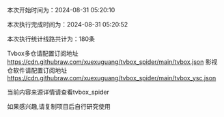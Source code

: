 
本次开始时间为：2024-08-31 05:20:10

本次执行完成时间为：2024-08-31 05:20:52

本次执行统计线路共计为：180条

Tvbox多仓请配置订阅地址 https://cdn.githubraw.com/xuexuguang/tvbox_spider/main/tvbox.json
影视仓软件请配置订阅地址 https://cdn.githubraw.com/xuexuguang/tvbox_spider/main/tvbox_ysc.json

当前内容来源详情请查看tvbox_spider

如果感兴趣,请复制项目后自行研究使用
